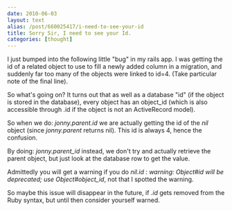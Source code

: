 ```yaml
---
date: 2010-06-03
layout: text
alias: /post/660025417/i-need-to-see-your-id
title: Sorry Sir, I need to see your Id.
categories: [thought]
---
```


I just bumped into the following little "bug" in my rails app. I was getting the id of a related object to use to fill a newly added column in a migration, and suddenly far too many of the objects were linked to id=4. (Take particular note of the final line).

<script src="http://gist.github.com/423842.js"></script>

So what's going on? It turns out that as well as a database "id" (if the object is stored in the database), every object has an object_id (which is also accessible through .id if the object is not an ActiveRecord model).

So when we do: *jonny.parent.id* we are actually getting the id of the _nil_ object (since *jonny.parent* returns nil). This id is always 4, hence the confusion.

By doing: *jonny.parent_id* instead, we don't try and actually retrieve the parent object, but just look at the database row to get the value.

Admittedly you will get a warning if you do _nil.id_ : _warning: Object#id will be deprecated; use Object#object_id_, not that I spotted the warning.

So maybe this issue will disappear in the future, if _.id_ gets removed from the Ruby syntax, but until then consider yourself warned.

